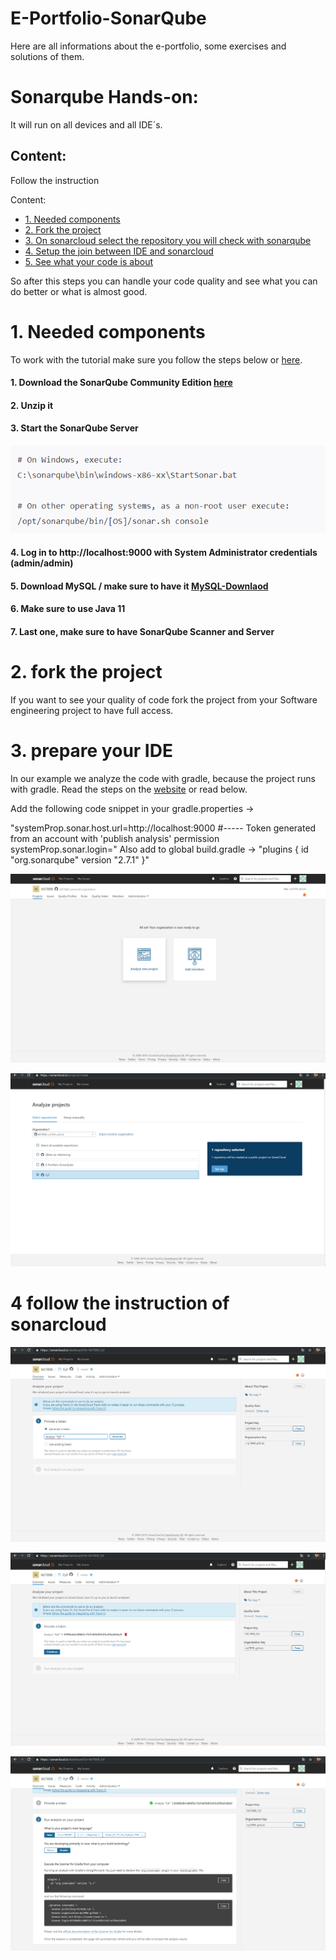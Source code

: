 # E-Portfolio-SonarQube

Here are all informations about the e-portfolio, some exercises and solutions of them.

# Sonarqube Hands-on:

It will run on all devices and all IDE´s.

## Content:

Follow the instruction

Content:
- [1. Needed components](#1-login-to-sonarcloud-with-github-account)
- [2. Fork the project](#2-fork-the-project)
- [3. On sonarcloud select the repository you will check with sonarqube](#3-on-sonarcloud-select-the-repository-you-will-check-with-sonarqube)
- [4. Setup the join between IDE and sonarcloud](#4-setup-the-join-between-IDE-and-sonarcloud)
- [5. See what your code is about](#5-see-what-your-code-is-about)

So after this steps you can handle your code quality and see what you can do better or what is almost good.

# 1. Needed components

To work with the tutorial make sure you follow the steps below or [here](#https://docs.sonarqube.org/latest/setup/get-started-2-minutes/).

#### 1. Download the SonarQube Community Edition [here](#https://www.sonarqube.org/downloads/) 
#### 2. Unzip it
#### 3. Start the SonarQube Server
![Login](Images/WindowsCommand.PNG)
#### 4. Log in to http://localhost:9000 with System Administrator credentials (admin/admin)
#### 5. Download MySQL / make sure to have it [MySQL-Downlaod](#https://dev.mysql.com/downloads/)
#### 6. Make sure to use Java 11
#### 7. Last one, make sure to have SonarQube Scanner and Server

# 2. fork the project

If you want to see your quality of code fork the project from your Software engineering project to have full access.

# 3. prepare your IDE
In our example we analyze the code with gradle, because the project runs with gradle.
Read the steps on the [website](#https://docs.sonarqube.org/display/SCAN/Analyzing+with+SonarQube+Scanner+for+Gradle) or read below.

Add the following code snippet in your gradle.properties ->

"systemProp.sonar.host.url=http://localhost:9000
#----- Token generated from an account with 'publish analysis' permission
systemProp.sonar.login=<token>"
Also add to global build.gradle -> 
"plugins {
  id "org.sonarqube" version "2.7.1"
}"



![Log-in](Images/Screenshot3.png)


![Log-in](Images/Screenshot4.png)


# 4 follow the instruction of sonarcloud


![Log-in](Images/Screenshot5.png)


![Log-in](Images/Screenshot7.png)



![Log-in](Images/Screenshot8.png)

